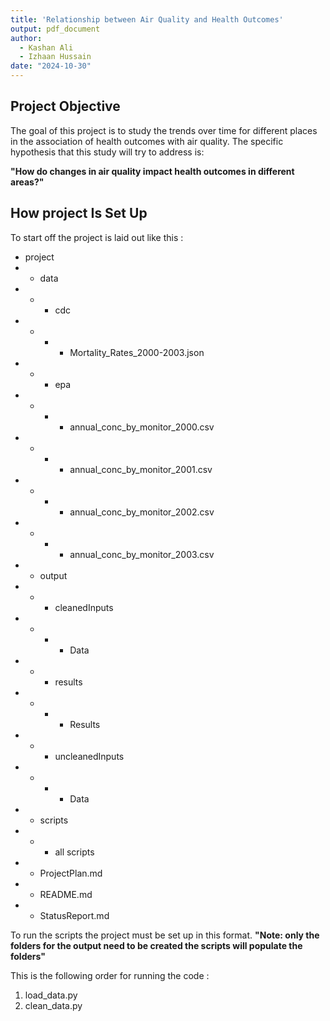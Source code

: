```yaml
---
title: 'Relationship between Air Quality and Health Outcomes'
output: pdf_document
author: 
  - Kashan Ali
  - Izhaan Hussain
date: "2024-10-30"
---
```


## Project Objective

The goal of this project is to study the trends over time for different places in the association of health outcomes with air quality. The specific hypothesis that this study will try to address is:

**"How do changes in air quality impact health outcomes in different areas?"**


## How project Is Set Up

To start off the project is laid out like this :

- project
- - data
- - - cdc
- - - - Mortality_Rates_2000-2003.json
- - - epa
- - - - annual_conc_by_monitor_2000.csv
- - - - annual_conc_by_monitor_2001.csv
- - - - annual_conc_by_monitor_2002.csv
- - - - annual_conc_by_monitor_2003.csv
- - output
- - - cleanedInputs
- - - - Data
- - - results
- - - - Results
- - - uncleanedInputs
- - - - Data
- - scripts
- - - all scripts
- - ProjectPlan.md
- - README.md
- - StatusReport.md

To run the scripts the project must be set up in this format. **"Note: only the folders for the output need to be created the scripts will populate the folders"**

This is the following order for running the code :
1. load_data.py
2. clean_data.py

